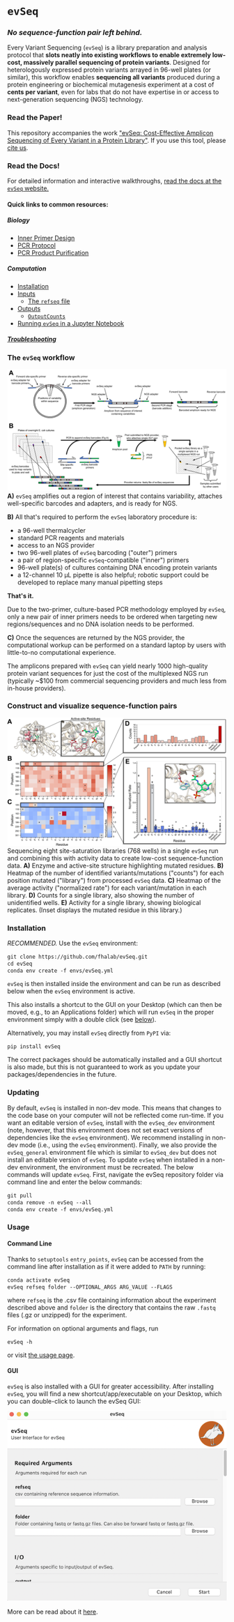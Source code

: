 `evSeq`
=======
### *No sequence-function pair left behind.*
Every Variant Sequencing (`evSeq`) is a library preparation and analysis protocol that **slots neatly into existing workflows to enable extremely low-cost, massively parallel sequencing of protein variants**. Designed for heterologously expressed protein variants arrayed in 96-well plates (or similar), this workflow enables **sequencing all variants** produced during a protein engineering or biochemical mutagenesis experiment at a cost of **cents per variant**, even for labs that do not have expertise in or access to next-generation sequencing (NGS) technology.

### Read the Paper!
This repository accompanies the work ["evSeq: Cost-Effective Amplicon Sequencing of Every Variant in a Protein Library"](LINK_TO_PAPER). If you use this tool, please [cite us](LINK_TO_PAGE_WITH_CITATION_FORMATS).

### Read the Docs!
For detailed information and interactive walkthroughs, [read the docs at the `evSeq` website.](https://fhalab.github.io/evSeq/)

#### Quick links to common resources:
##### Biology
- [Inner Primer Design](https://fhalab.github.io/evSeq/1-lib_prep.html#inner-primer-design)
- [PCR Protocol](https://fhalab.github.io/evSeq/1-lib_prep.html#pcr-protocol)
- [PCR Product Purification](https://fhalab.github.io/evSeq/1-lib_prep.html#pcr-product-purification)

##### Computation
- [Installation](https://fhalab.github.io/evSeq/3-installation.html)
- [Inputs](https://fhalab.github.io/evSeq/4-usage.html)
    - [The `refseq` file](https://fhalab.github.io/evSeq/4-usage.html#the-refseq-file)
- [Outputs](https://fhalab.github.io/evSeq/5-outputs.html)
    - [`OutputCounts`](https://fhalab.github.io/evSeq/5-outputs.html#OutputCounts)
- [Running `evSeq` in a Jupyter Notebook](https://fhalab.github.io/evSeq/8-full_demo.html)

##### [Troubleshooting](https://fhalab.github.io/evSeq/9-troubleshooting.md)

### The `evSeq` workflow
![Workflow](docs/assets/figure1.png)
**A)** `evSeq` amplifies out a region of interest that contains variability, attaches well-specific barcodes and adapters, and is ready for NGS.

**B)** All that's required to perform the `evSeq` laboratory procedure is:

- a 96-well thermalcycler
- standard PCR reagents and materials
- access to an NGS provider
- two 96-well plates of `evSeq` barcoding ("outer") primers
- a pair of region-specific `evSeq`-compatible ("inner") primers
- 96-well plate(s) of cultures containing DNA encoding protein variants
- a 12-channel 10 µL pipette is also helpful; robotic support could be developed to replace many manual pipetting steps

**That's it.**

Due to the two-primer, culture-based PCR methodology employed by `evSeq`, only a new pair of inner primers needs to be ordered when targeting new regions/sequences and no DNA isolation needs to be performed.

**C)** Once the sequences are returned by the NGS provider, the computational workup can be performed on a standard laptop by users with little-to-no computational experience.

The amplicons prepared with `evSeq` can yield nearly 1000 high-quality protein variant sequences for just the cost of the multiplexed NGS run (typically ~$100 from commercial sequencing providers and much less from in-house providers).

### Construct and visualize sequence-function pairs
![SeqFunc](docs/assets/figure2.png)
Sequencing eight site-saturation libraries (768 wells) in a single `evSeq` run and combining this with activity data to create low-cost sequence-function data. **A)** Enzyme and active-site structure highlighting mutated residues. **B)** Heatmap of the number of identified variants/mutations ("counts") for each position mutated ("library") from processed `evSeq` data. **C)** Heatmap of the average activity ("normalized rate") for each variant/mutation in each library. **D)** Counts for a single library, also showing the number of unidentified wells. **E)** Activity for a single library, showing biological replicates. (Inset displays the mutated residue in this library.)

### Installation
*RECOMMENDED.* Use the `evSeq` environment:
```
git clone https://github.com/fhalab/evSeq.git
cd evSeq
conda env create -f envs/evSeq.yml
```
`evSeq` is then installed inside the environment and can be run as described below when the `evSeq` environment is active.

This also installs a shortcut to the GUI on your Desktop (which can then be moved, e.g., to an Applications folder) which will run `evSeq` in the proper environment simply with a double click (see [below](#gui)).

Alternatively, you may install `evSeq` directly from `PyPI` via:
```
pip install evSeq
```
The correct packages should be automatically installed and a GUI shortcut is also made, but this is not guaranteed to work as you update your packages/dependencies in the future.

### Updating
By default, `evSeq` is installed in non-dev mode. This means that changes to the code base on your computer will not be reflected come run-time. If you want an editable version of `evSeq`, install with the `evSeq_dev` environment (note, however, that this environment does not set exact versions of dependencies like the `evSeq` environment). We recommend installing in non-dev mode (i.e., using the `evSeq` environment). Finally, we also provide the `evSeq_general` environment file which is similar to `evSeq_dev` but does not install an editable version of `evSeq`. To update `evSeq` when installed in a non-dev environment, the environment must be recreated. The below commands will update `evSeq`. First, navigate the evSeq repository folder via command line and enter the below commands:

```
git pull
conda remove -n evSeq --all
conda env create -f envs/evSeq.yml
```

### Usage
#### Command Line
Thanks to `setuptools` `entry_points`, `evSeq` can be accessed from the command line after installation as if it were added to `PATH` by running:
```
conda activate evSeq
evSeq refseq folder --OPTIONAL_ARGS ARG_VALUE --FLAGS
```
where `refseq` is the .csv file containing information about the experiment described above and `folder` is the directory that contains the raw `.fastq` files (.gz or unzipped) for the experiment.

For information on optional arguments and flags, run
```
evSeq -h
```
or visit [the usage page](https://fhalab.github.io/evSeq/4-usage.html#optional-arguments).

#### GUI
`evSeq` is also installed with a GUI for greater accessibility. After installing `evSeq`, you will find a new shortcut/app/executable on your Desktop, which you can double-click to launch the evSeq GUI:

![gui](docs/assets/gui.png)

More can be read about it [here](https://fhalab.github.io/evSeq/4-usage.html#GUI).